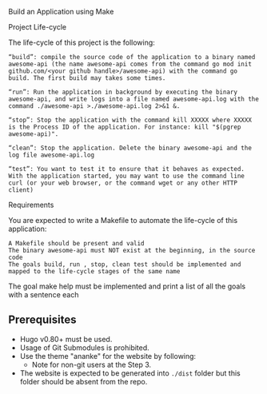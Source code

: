 Build an Application using Make 

Project Life-cycle

The life-cycle of this project is the following:

    “build”: compile the source code of the application to a binary named awesome-api (the name awesome-api comes from the command go mod init github.com/<your github handle>/awesome-api) with the command go build. The first build may takes some times.

    “run”: Run the application in background by executing the binary awesome-api, and write logs into a file named awesome-api.log with the command ./awesome-api >./awesome-api.log 2>&1 &.

    “stop”: Stop the application with the command kill XXXXX where XXXXX is the Process ID of the application. For instance: kill "$(pgrep awesome-api)".

    “clean”: Stop the application. Delete the binary awesome-api and the log file awesome-api.log

    “test”: You want to test it to ensure that it behaves as expected. With the application started, you may want to use the command line curl (or your web browser, or the command wget or any other HTTP client)

Requirements

You are expected to write a Makefile to automate the life-cycle of this application:

    A Makefile should be present and valid
    The binary awesome-api must NOT exist at the beginning, in the source code
    The goals build, run , stop, clean test should be implemented and mapped to the life-cycle stages of the same name

The goal make help must be implemented and print a list of all the goals with a sentence each

## Prerequisites

* Hugo v0.80+ must be used.
* Usage of Git Submodules is prohibited.
* Use the theme "ananke" for the website by following:
  * Note for non-git users at the Step 3.
* The website is expected to be generated into `./dist` folder but this folder should be absent from the repo.

